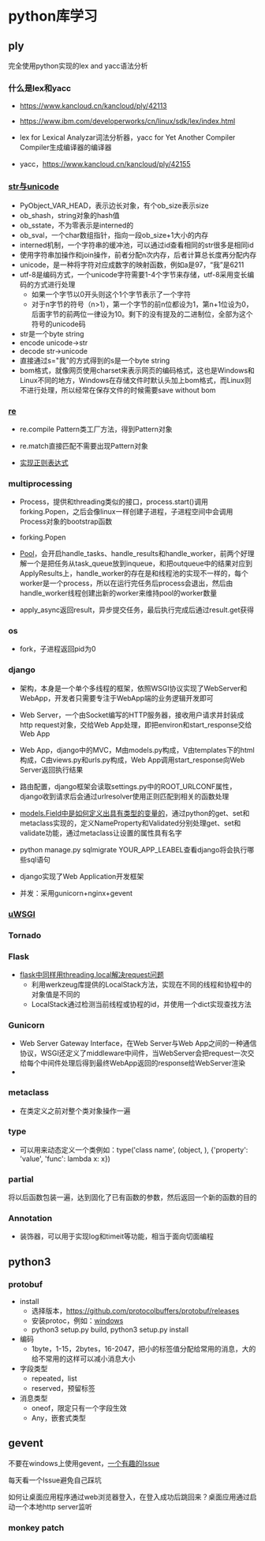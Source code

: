 # python库学习

## ply

完全使用python实现的lex and yacc语法分析

### 什么是lex和yacc

- https://www.kancloud.cn/kancloud/ply/42113

- https://www.ibm.com/developerworks/cn/linux/sdk/lex/index.html
- lex for Lexical Analyzar词法分析器，yacc for Yet Another Compiler Compiler生成编译器的编译器
- yacc，https://www.kancloud.cn/kancloud/ply/42155

### [str与unicode](http://python.jobbole.com/86670/)

- PyObject_VAR_HEAD，表示边长对象，有个ob_size表示size
- ob_shash，string对象的hash值
- ob_sstate，不为零表示是interned的
- ob_sval，一个char数组指针，指向一段ob_size+1大小的内存
- interned机制，一个字符串的缓冲池，可以通过id查看相同的str很多是相同id
- 使用字符串加操作和join操作，前者分配n次内存，后者计算总长度再分配内存
- unicode，是一种将字符对应成数字的映射函数，例如a是97，“我”是6211
- utf-8是编码方式，一个unicode字符需要1-4个字节来存储，utf-8采用变长编码的方式进行处理
  - 如果一个字节以0开头则这个1个字节表示了一个字符
  - 对于n字节的符号（n>1），第一个字节的前n位都设为1，第n+1位设为0，后面字节的前两位一律设为10。剩下的没有提及的二进制位，全部为这个符号的unicode码
- str是一个byte string
- encode unicode->str
- decode str->unicode
- 直接通过s="我"的方式得到的s是一个byte string
- bom格式，就像网页使用charset来表示网页的编码格式，这也是Windows和Linux不同的地方，Windows在存储文件时默认头加上bom格式，而Linux则不进行处理，所以经常在保存文件的时候需要save without bom

### [re](https://www.cnblogs.com/huxi/archive/2010/07/04/1771073.html)

- re.compile Pattern类工厂方法，得到Pattern对象

- re.match直接匹配不需要出现Pattern对象
- [实现正则表达式](https://zhuanlan.zhihu.com/p/21706179)

### multiprocessing

- Process，提供和threading类似的接口，process.start()调用forking.Popen，之后会像linux一样创建子进程，子进程空间中会调用Process对象的bootstrap函数
- forking.Popen

- [Pool](https://blog.csdn.net/liuxingen/article/details/72605343)，会开启handle_tasks、handle_results和handle_worker，前两个好理解一个是把任务从task_queue放到inqueue，和把outqueue中的结果对应到ApplyResults上，handle_worker的存在是和线程池的实现不一样的，每个worker是一个process，所以在运行完任务后process会退出，然后由handle_worker线程创建出新的worker来维持pool的worker数量
- apply_async返回result，异步提交任务，最后执行完成后通过result.get获得

### os

- fork，子进程返回pid为0

### django

- 架构，本身是一个单个多线程的框架，依照WSGI协议实现了WebServer和WebApp，开发者只需要专注于WebApp端的业务逻辑开发即可
- Web Server，一个由Socket编写的HTTP服务器，接收用户请求并封装成http request对象，交给Web App处理，即把environ和start_response交给Web App
- Web App，django中的MVC，M由models.py构成，V由templates下的html构成，C由views.py和urls.py构成，Web App调用start_response向Web Server返回执行结果
- 路由配置，django框架会读取settings.py中的ROOT_URLCONF属性，django收到请求后会通过urlresolver使用正则匹配到相关的函数处理

- [models.Field中是如何定义出具有类型的变量的](https://www.cnblogs.com/StitchSun/p/7723983.html)，通过python的get、set和metaclass实现的，定义NameProperty和Validated分别处理get、set和validate功能，通过metaclass让设置的属性具有名字
- python manage.py sqlmigrate YOUR_APP_LEABEL查看django将会执行哪些sql语句
- django实现了Web Application开发框架
- 并发：采用gunicorn+nginx+gevent

### [uWSGI](https://uwsgi-docs-zh.readthedocs.io/zh_CN/latest/)



### Tornado

### Flask

- [flask中同样用threading.local解决request问题](https://www.zlovezl.cn/articles/charming-python-start-from-flask-request/)
  - 利用werkzeug库提供的LocalStack方法，实现在不同的线程和协程中的对象值是不同的
  - LocalStack通过检测当前线程或协程的id，并使用一个dict实现查找方法

### Gunicorn

- Web Server Gateway Interface，在Web Server与Web App之间的一种通信协议，WSGI还定义了middleware中间件，当WebServer会把request一次交给每个中间件处理后得到最终WebApp返回的response给WebServer渲染
- 

### metaclass

- 在类定义之前对整个类对象操作一遍

### type

- 可以用来动态定义一个类例如：type('class name', (object, ), {'property': 'value', 'func': lambda x: x})

### partial

将以后函数包装一遍，达到固化了已有函数的参数，然后返回一个新的函数的目的

### Annotation

- 装饰器，可以用于实现log和timeit等功能，相当于面向切面编程

## python3

### protobuf

- install
  - 选择版本，https://github.com/protocolbuffers/protobuf/releases
  - 安装protoc，例如：[windows](https://github.com/protocolbuffers/protobuf/releases/download/v3.7.0/protoc-3.7.0-win64.zip)
  - python3 setup.py build, python3 setup.py install
- 编码
  - 1byte，1-15，2bytes，16-2047，把小的标签值分配给常用的消息，大的给不常用的这样可以减小消息大小
- 字段类型
  - repeated，list
  - reserved，预留标签
- 消息类型
  - oneof，限定只有一个字段生效
  - Any，嵌套式类型


## gevent

不要在windows上使用gevent，[一个有趣的Issue](https://github.com/gevent/gevent/issues/1453)

每天看一个Issue避免自己踩坑

如何让桌面应用程序通过web浏览器登入，在登入成功后跳回来？桌面应用通过启动一个本地http server监听

### monkey patch